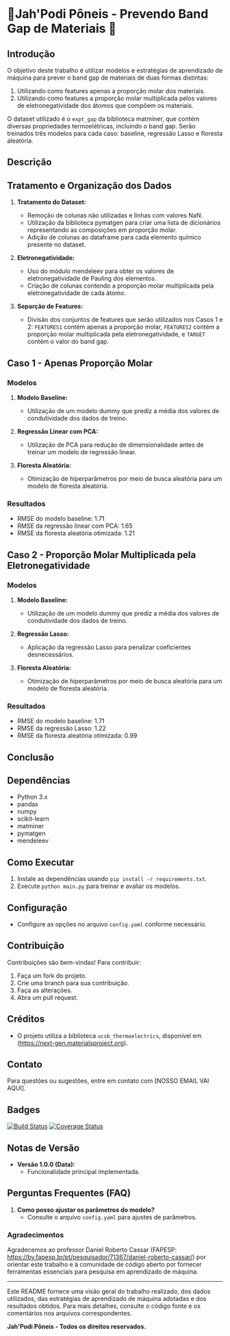 # 🏇Jah'Podi Pôneis - Prevendo Band Gap de Materiais 🏇

## Introdução

O objetivo deste trabalho é utilizar modelos e estratégias de aprendizado de máquina para prever o band gap de materiais de duas formas distintas:

1. Utilizando como features apenas a proporção molar dos materiais.
2. Utilizando como features a proporção molar multiplicada pelos valores de eletronegatividade dos átomos que compõem os materiais.

O dataset utilizado é o `expt_gap` da biblioteca matminer, que contém diversas propriedades termoelétricas, incluindo o band gap. Serão treinados três modelos para cada caso: baseline, regressão Lasso e floresta aleatória.


## Descrição

## Tratamento e Organização dos Dados

1. **Tratamento do Dataset:**
   - Remoção de colunas não utilizadas e linhas com valores NaN.
   - Utilização da biblioteca pymatgen para criar uma lista de dicionários representando as composições em proporção molar.
   - Adição de colunas ao dataframe para cada elemento químico presente no dataset.

2. **Eletronegatividade:**
   - Uso do módulo mendeleev para obter os valores de eletronegatividade de Pauling dos elementos.
   - Criação de colunas contendo a proporção molar multiplicada pela eletronegatividade de cada átomo.

3. **Separção de Features:**
   - Divisão dos conjuntos de features que serão utilizados nos Casos 1 e 2: `FEATURES1` contém apenas a proporção molar, `FEATURES2` contém a proporção molar multiplicada pela eletronegatividade, e `TARGET` contém o valor do band gap.

## Caso 1 - Apenas Proporção Molar

### Modelos

1. **Modelo Baseline:**
   - Utilização de um modelo dummy que prediz a média dos valores de condutividade dos dados de treino.

2. **Regressão Linear com PCA:**
   - Utilização de PCA para redução de dimensionalidade antes de treinar um modelo de regressão linear.

3. **Floresta Aleatória:**
   - Otimização de hiperparâmetros por meio de busca aleatória para um modelo de floresta aleatória.


### Resultados

- RMSE do modelo baseline: 1.71
- RMSE da regressão linear com PCA: 1.65
- RMSE da floresta aleatória otimizada: 1.21


## Caso 2 - Proporção Molar Multiplicada pela Eletronegatividade

### Modelos

1. **Modelo Baseline:**
   - Utilização de um modelo dummy que prediz a média dos valores de condutividade dos dados de treino.

2. **Regressão Lasso:**
   - Aplicação da regressão Lasso para penalizar coeficientes desnecessários.

3. **Floresta Aleatória:**
   - Otimização de hiperparâmetros por meio de busca aleatória para um modelo de floresta aleatória.

### Resultados

- RMSE do modelo baseline: 1.71
- RMSE da regressão Lasso: 1.22
- RMSE da floresta aleatória otimizada: 0.99

## Conclusão



## Dependências

- Python 3.x
- pandas
- numpy
- scikit-learn
- matminer
- pymatgen
- mendeleev

## Como Executar

1. Instale as dependências usando `pip install -r requirements.txt`.
2. Execute `python main.py` para treinar e avaliar os modelos.


## Configuração
- Configure as opções no arquivo `config.yaml` conforme necessário.

## Contribuição
Contribuições são bem-vindas! Para contribuir:
1. Faça um fork do projeto.
2. Crie uma branch para sua contribuição.
3. Faça as alterações.
4. Abra um pull request.

## Créditos
- O projeto utiliza a biblioteca `ucsb_thermoelectrics`, disponível em (https://next-gen.materialsproject.org).

## Contato
Para questões ou sugestões, entre em contato com [NOSSO EMAIL VAI AQUI].

## Badges
[![Build Status](https://travis-ci.org/Servilha-coder/Jah-Podi-Poneis.svg?branch=main)](https://travis-ci.org/Servilha-coder/Jah-Podi-Poneis)
[![Coverage Status](https://coveralls.io/repos/github/Servilha-coder/Jah-Podi-Poneis/badge.svg?branch=main)](https://coveralls.io/github/Servilha-coder/Jah-Podi-Poneis?branch=main)

## Notas de Versão
- **Versão 1.0.0 (Data):**
  - Funcionalidade principal implementada.
  
## Perguntas Frequentes (FAQ)
1. **Como posso ajustar os parâmetros do modelo?**
   - Consulte o arquivo `config.yaml` para ajustes de parâmetros.


### Agradecimentos

Agradecemos ao professor Daniel Roberto Cassar (FAPESP: https://bv.fapesp.br/pt/pesquisador/71367/daniel-roberto-cassar/) por orientar este trabalho e à comunidade de código aberto por fornecer ferramentas essenciais para pesquisa em aprendizado de máquina.

---

Este README fornece uma visão geral do trabalho realizado, dos dados utilizados, das estratégias de aprendizado de máquina adotadas e dos resultados obtidos. Para mais detalhes, consulte o código fonte e os comentários nos arquivos correspondentes.

**Jah'Podi Pôneis - Todos os direitos reservados.**
